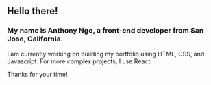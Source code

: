 ## Hello there!

### My name is Anthony Ngo, a front-end developer from San Jose, California.

I am currently working on building my portfolio using HTML, CSS, and Javascript. For more complex projects, I use React. 

Thanks for your time!


<!--
**AntGNgo/AntGNgo** is a ✨ _special_ ✨ repository because its `README.md` (this file) appears on your GitHub profile.

Here are some ideas to get you started:

- 🔭 I’m currently working on ...
- 🌱 I’m currently learning ...
- 👯 I’m looking to collaborate on ...
- 🤔 I’m looking for help with ...
- 💬 Ask me about ...
- 📫 How to reach me: ...
- 😄 Pronouns: ...
- ⚡ Fun fact: ...
-->
